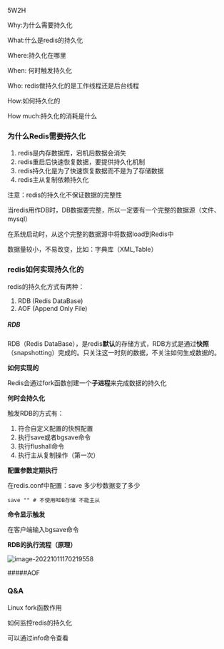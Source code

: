 5W2H

Why:为什么需要持久化

What:什么是redis的持久化

Where:持久化在哪里

When: 何时触发持久化

Who: redis做持久化的是工作线程还是后台线程

How:如何持久化的

How much:持久化的消耗是什么





### 为什么Redis需要持久化

1. redis是内存数据库，宕机后数据会消失
2. redis重启后快速恢复数据，要提供持久化机制
3. redis持久化是为了快速恢复数据而不是为了存储数据
4. redis主从复制依赖持久化



注意：redis的持久化不保证数据的完整性

当redis用作DB时，DB数据要完整，所以一定要有一个完整的数据源（文件、mysql）

在系统启动时，从这个完整的数据源中将数据load到Redis中

数据量较小，不易改变，比如：字典库（XML,Table）





### redis如何实现持久化的

redis的持久化方式有两种：

1. RDB (Redis DataBase)
2. AOF (Append Only File)



##### RDB

RDB（Redis DataBase），是redis**默认**的存储方式，RDB方式是通过**快照**（snapshotting）完成的。只关注这一时刻的数据，不关注如何生成数据的。



**如何实现的**

Redis会通过fork函数创建一个**子进程**来完成数据的持久化





**何时会持久化**

触发RDB的方式有：

1. 符合自定义配置的快照配置
2. 执行save或者bgsave命令
3. 执行flushall命令
4. 执行主从复制操作（第一次）



**配置参数定期执行**

在redis.conf中配置：save       多少秒数据变了多少

```shell
save "" # 不使用RDB存储 不能主从
```



**命令显示触发**

在客户端输入bgsave命令



**RDB的执行流程（原理）**

![image-20221011170219558](/Users/xjq/Documents/Java体系/asset/image-20221011170219558.png)



#####AOF









### Q&A

Linux fork函数作用



如何监控redis的持久化

可以通过info命令查看